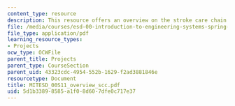 ```yaml
---
content_type: resource
description: This resource offers an overview on the stroke care chain.
file: /media/courses/esd-00-introduction-to-engineering-systems-spring-2011/5d1b33898585a1f08d607dfe0c717e37_MITESD_00S11_overview_scc.pdf
file_type: application/pdf
learning_resource_types:
- Projects
ocw_type: OCWFile
parent_title: Projects
parent_type: CourseSection
parent_uid: 43323cdc-4954-552b-1629-f2ad3881846e
resourcetype: Document
title: MITESD_00S11_overview_scc.pdf
uid: 5d1b3389-8585-a1f0-8d60-7dfe0c717e37
---
```

